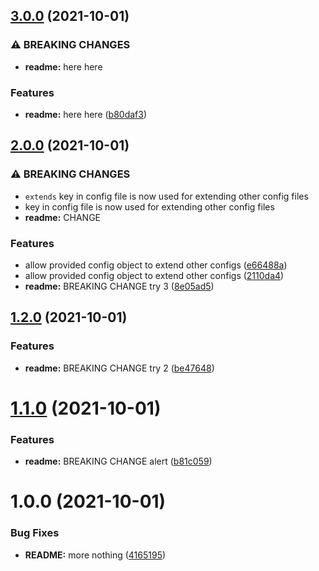 ## [3.0.0](https://github.com/kkyeboah/semantic-release-test/compare/v2.0.0...v3.0.0) (2021-10-01)


### ⚠ BREAKING CHANGES

* **readme:** here here

### Features

* **readme:** here here ([b80daf3](https://github.com/kkyeboah/semantic-release-test/commit/b80daf35e2b198995655ddfda9e130ab7889ae0f))

## [2.0.0](https://github.com/kkyeboah/semantic-release-test/compare/v1.2.0...v2.0.0) (2021-10-01)


### ⚠ BREAKING CHANGES

* `extends` key in config file is now used for extending other config files
* key in config file is now used for extending other config files
* **readme:** CHANGE

### Features

* allow provided config object to extend other configs ([e66488a](https://github.com/kkyeboah/semantic-release-test/commit/e66488a3224994fea149ed0d969f16bf587fbe67))
* allow provided config object to extend other configs ([2110da4](https://github.com/kkyeboah/semantic-release-test/commit/2110da429a2e0132d7517812b81ca7819cb4e8ad))
* **readme:** BREAKING CHANGE try 3 ([8e05ad5](https://github.com/kkyeboah/semantic-release-test/commit/8e05ad59c53b1deb1dcaff721b63ba0d6382a014))

## [1.2.0](https://github.com/kkyeboah/semantic-release-test/compare/v1.1.0...v1.2.0) (2021-10-01)


### Features

* **readme:** BREAKING CHANGE try 2 ([be47648](https://github.com/kkyeboah/semantic-release-test/commit/be476484fd8ba63927e6c6b2216ebc2f65501f25))

# [1.1.0](https://github.com/kkyeboah/semantic-release-test/compare/v1.0.0...v1.1.0) (2021-10-01)


### Features

* **readme:** BREAKING CHANGE alert ([b81c059](https://github.com/kkyeboah/semantic-release-test/commit/b81c0590c0399539f129679b932ba0acfb063695))

# 1.0.0 (2021-10-01)


### Bug Fixes

* **README:** more nothing ([4165195](https://github.com/kkyeboah/semantic-release-test/commit/4165195473e0b320f009031ad08ba42866a5bcf7))
